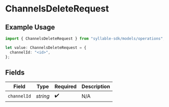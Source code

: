 # ChannelsDeleteRequest

## Example Usage

```typescript
import { ChannelsDeleteRequest } from "syllable-sdk/models/operations";

let value: ChannelsDeleteRequest = {
  channelId: "<id>",
};
```

## Fields

| Field              | Type               | Required           | Description        |
| ------------------ | ------------------ | ------------------ | ------------------ |
| `channelId`        | *string*           | :heavy_check_mark: | N/A                |